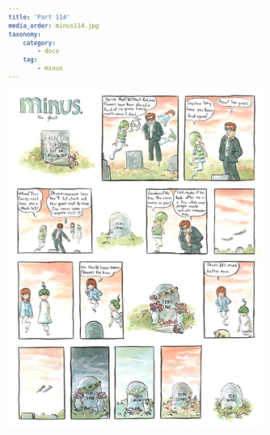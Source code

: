 ```yaml
---
title: 'Part 114'
media_order: minus114.jpg
taxonomy:
    category:
        - docs
    tag:
        - minus
---
```


![](minus114.jpg)